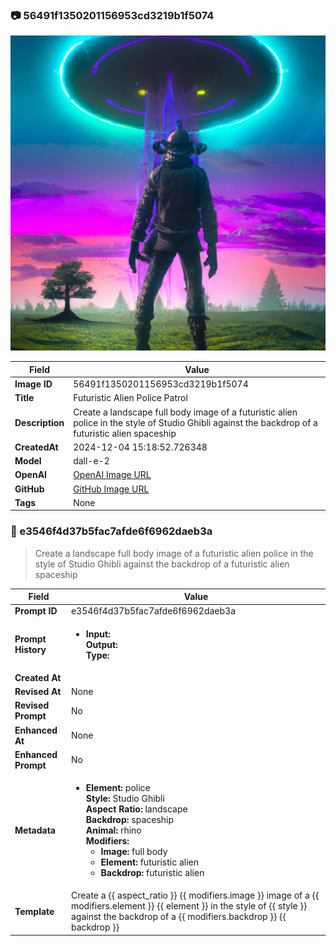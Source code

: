 

### 📷 56491f1350201156953cd3219b1f5074 


![data.id](./56491f1350201156953cd3219b1f5074.jpg)


| Field          | Value                                                                                                                     |
|----------------|---------------------------------------------------------------------------------------------------------------------------|
| **Image ID**             | 56491f1350201156953cd3219b1f5074                                                                                                             |
| **Title**           | Futuristic Alien Police Patrol                                                                                                       |
| **Description**           | Create a landscape full body image of a futuristic alien police in the style of Studio Ghibli against the backdrop of a futuristic alien spaceship                                                                                                       |
| **CreatedAt**        | 2024-12-04 15:18:52.726348                                                                                                        |
| **Model**        | dall-e-2                                                                                                        |
| **OpenAI**         | [OpenAI Image URL](https://oaidalleapiprodscus.blob.core.windows.net/private/org-TZj0gKpq3CiXdXNznVOkBYav/user-t5KW5S6yYiCS0u4yDWasqnEP/img-KQvfrvFkEJO7tImulh3KAIDC.png?st=2024-12-04T14%3A18%3A46Z&se=2024-12-04T16%3A18%3A46Z&sp=r&sv=2024-08-04&sr=b&rscd=inline&rsct=image/png&skoid=d505667d-d6c1-4a0a-bac7-5c84a87759f8&sktid=a48cca56-e6da-484e-a814-9c849652bcb3&skt=2024-12-04T00%3A17%3A54Z&ske=2024-12-05T00%3A17%3A54Z&sks=b&skv=2024-08-04&sig=JqG7jhObw4vd6ygnMIE4abqfczRfD6/PIQ5qo19Ll%2Bw%3D)                                                                                |
| **GitHub**         | [GitHub Image URL](https://raw.githubusercontent.com/Caneta-Silva/studio-ghibli/blob/main/images/56491f1350201156953cd3219b1f5074/56491f1350201156953cd3219b1f5074.jpg?raw=true)                                                                                |
| **Tags**       | None                                                                                                                   |

### 📜 e3546f4d37b5fac7afde6f6962daeb3a

> Create a landscape full body image of a futuristic alien police in the style of Studio Ghibli against the backdrop of a futuristic alien spaceship

| Field          | Value                                                                                                                                                                      |
|----------------|----------------------------------------------------------------------------------------------------------------------------------------------------------------------------|
| **Prompt ID**  | e3546f4d37b5fac7afde6f6962daeb3a                                                                                                                                                            |
| **Prompt History** | <ul><li>**Input:**  <br> **Output:**  <br> **Type:** </li></ul> |
| **Created At** |                                                                                                                                                    |
| **Revised At** | None                                                                                                                                                   |
| **Revised Prompt** | No                                                                                                                                                                      |
| **Enhanced At** | None                                                                                                                                                  |
| **Enhanced Prompt** | No                                                                                                                                                                    |
| **Metadata**   | <ul><li>**Element:** police <br> **Style:** Studio Ghibli <br> **Aspect Ratio:** landscape <br> **Backdrop:** spaceship <br> **Animal:** rhino <br> **Modifiers:**<ul><li>**Image:** full body</li><li>**Element:** futuristic alien</li><li>**Backdrop:** futuristic alien</li></ul></li></ul> |
| **Template**   | Create a {{ aspect_ratio }} {{ modifiers.image }} image of a {{ modifiers.element }} {{ element }} in the style of {{ style }} against the backdrop of a {{ modifiers.backdrop }} {{ backdrop }}                                                                                                                                           |


